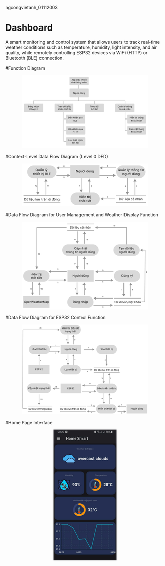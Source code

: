 ngcongvietanh_01112003
# Dashboard 

A smart monitoring and control system that allows users to track real-time weather conditions such as temperature, humidity, light intensity, and air quality, while remotely controlling ESP32 devices via WiFi (HTTP) or Bluetooth (BLE) connection.


#Function Diagram

<p align="center">
  <img src="images/sodochucnang.png" width="400">
</p>


#Context-Level Data Flow Diagram (Level 0 DFD)

<p align="center">
  <img src="images/luongdulieumucdinh.png" width="400">
</p>


#Data Flow Diagram for User Management and Weather Display Function

<p align="center">
  <img src="images/4.png" width="400">
</p>


#Data Flow Diagram for ESP32 Control Function

<p align="center">
  <img src="images/5.png" width="400">
</p>


#Home Page Interface
<p align="center">
  <img src="images/11.jpg" width="200">
</p>

